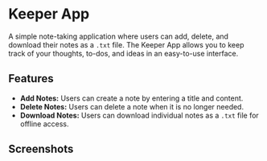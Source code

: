 # Keeper App

A simple note-taking application where users can add, delete, and download their notes as a `.txt` file. The Keeper App allows you to keep track of your thoughts, to-dos, and ideas in an easy-to-use interface.

## Features

- **Add Notes:** Users can create a note by entering a title and content.
- **Delete Notes:** Users can delete a note when it is no longer needed.
- **Download Notes:** Users can download individual notes as a `.txt` file for offline access.

## Screenshots
